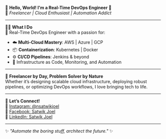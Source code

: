 🌟 **Hello, World! I'm a Real-Time DevOps Engineer 🚀**  
🎯 *Freelancer | Cloud Enthusiast | Automation Addict*

---

👨‍💻 **What I Do**  
🔧 Real-Time DevOps Engineer with a passion for:  
- ☁️ **Multi-Cloud Mastery**: AWS | Azure | GCP  
- 📦 **Containerization**: Kubernetes | Docker  
- ⚙️ **CI/CD Pipelines**: Jenkins & beyond  
- 🧩 Infrastructure as Code, Monitoring, and Automation  

---

💼 **Freelancer by Day, Problem Solver by Nature**  
Whether it’s designing scalable cloud infrastructure, deploying robust pipelines, or optimizing DevOps workflows, I love bringing tech to life.

---

📡 **Let’s Connect!**  
📸 [Instagram: @nsatwikjoel](https://www.instagram.com/nsatwikjoel/)  
📘 [Facebook: Satwik Joel](https://www.facebook.com/satwik.joel.3/)  
🔗 [LinkedIn: Satwik Joel](https://www.linkedin.com/profile/satwikjoel)

---

✨ _"Automate the boring stuff, architect the future."_ ✨
